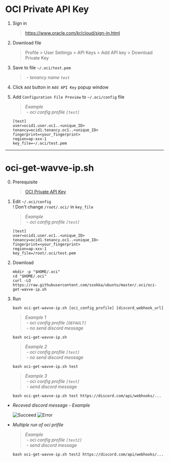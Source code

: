 
# OCI Private API Key

1. Sign in  
    > https://www.oracle.com/kr/cloud/sign-in.html

2. Download file  
    > Profile > User Settings > API Keys > Add API key > Download Private Key

3. Save to file `~/.oci/test.pem`
    > &nbsp;- *tenancy name `test`*

4. Click `Add` button in `Add API Key` popup window

5. Add `Configuration File Preview` to `~/.oci/config` file  
    > *Example*  
    &nbsp;- *oci config profile `[test]`*
    ```
    [test]
    user=ocid1.user.oc1..<unique_ID>
    tenancy=ocid1.tenancy.oc1..<unique_ID>
    fingerprint=<your_fingerprint>
    region=ap-xxx-1
    key_file=~/.oci/test.pem
    ```

----------

# oci-get-wavve-ip.sh

0. Prerequisite  
    > [OCI Private API Key](https://github.com/ssokka/ubuntu/tree/master/.oci#oci-private-api-key)

1. Edit `~/.oci/config`  
    ! Don't change `/root/.oci/` in `key_file`
    > *Example*  
    &nbsp;- *oci config profile `[test]`*  
    ```
    [test]
    user=ocid1.user.oc1..<unique_ID>
    tenancy=ocid1.tenancy.oc1..<unique_ID>
    fingerprint=<your_fingerprint>
    region=ap-xxx-1
    key_file=/root/.oci/test.pem
    ```

2. Download  
    ```
    mkdir -p "$HOME/.oci"
    cd "$HOME/.oci"
    curl -LO https://raw.githubusercontent.com/ssokka/ubuntu/master/.oci/oci-get-wavve-ip.sh
    ```

3. Run  
    ```
    bash oci-get-wavve-ip.sh [oci_config_profile] [discord_webhook_url]
    ```
    > *Example 1*  
    &nbsp;- *oci config profile `[DEFAULT]`*  
    &nbsp;- *no send discord message*
    ```
    bash oci-get-wavve-ip.sh
    ```
    > *Example 2*  
    &nbsp;- *oci config profile `[test]`*  
    &nbsp;- *no send discord message*
    ```
    bash oci-get-wavve-ip.sh test
    ```
    > *Example 3*  
    &nbsp;- *oci config profile `[test]`*  
    &nbsp;- *send discord message*
    ```
    bash oci-get-wavve-ip.sh test https://discord.com/api/webhooks/...
    ```

* *Receved discord message - Example*
    
    ![Succeed](https://media.discordapp.net/attachments/920134378686914570/920436851356094594/ZnqCpiwAAAABJRU5ErkJggg.png?width=263&height=171)
    ![Error](https://media.discordapp.net/attachments/920134378686914570/920435719573475380/mklMoVmKQdZ1kkIAEBIVyBggIUFhRCrMDA3zt2LcnXMMDAAAAAElFTkSuQmCC.png?width=243&height=171)

* *Multiple run of oci prifile*  
    > *Example*  
    &nbsp;- *oci config profile `[test2]`*  
    &nbsp;- *send discord message*
    ```
    bash oci-get-wavve-ip.sh test2 https://discord.com/api/webhooks/...
    ```